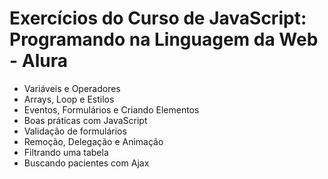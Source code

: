 # Exercícios do Curso de JavaScript: Programando na Linguagem da Web - Alura

<ul>
  <li>Variáveis e Operadores</li>
  <li>Arrays, Loop e Estilos</li>
  <li>Eventos, Formulários e Criando Elementos</li>
  <li>Boas práticas com JavaScript</li>
  <li>Validação de formulários</li>
  <li>Remoção, Delegação e Animação</li>
  <li>Filtrando uma tabela</li>
  <li>Buscando pacientes com Ajax</li>
</ul>
